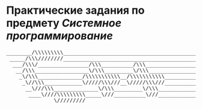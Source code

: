 # Практические задания по предмету *Системное программирование*

<pre>
________/\\\\\\\\\_________________________________________________________________________________________________________________________________________________        
 _____/\\\////////__________________________________________________________________________________________________________________________________________________       
  ___/\\\/________________/\\\__________/\\\_________________/\\\\\\\\\_________________________________________________/\\\_______/\\\______________________________      
   __/\\\_________________\/\\\_________\/\\\________________/\\\/////\\\__/\\/\\\\\\\___/\\\\\\\\\________/\\\\\\\\__/\\\\\\\\\\\_\///______/\\\\\\\\_____/\\\\\\\\__     
    _\/\\\______________/\\\\\\\\\\\__/\\\\\\\\\\\___________\/\\\\\\\\\\__\/\\\/////\\\_\////////\\\_____/\\\//////__\////\\\////___/\\\___/\\\//////____/\\\/////\\\_    
     _\//\\\____________\/////\\\///__\/////\\\///____________\/\\\//////___\/\\\___\///____/\\\\\\\\\\___/\\\____________\/\\\______\/\\\__/\\\__________/\\\\\\\\\\\__   
      __\///\\\______________\/\\\_________\/\\\_______________\/\\\_________\/\\\__________/\\\/////\\\__\//\\\___________\/\\\_/\\__\/\\\_\//\\\________\//\\///////___  
       ____\////\\\\\\\\\_____\///__________\///________________\/\\\_________\/\\\_________\//\\\\\\\\/\\__\///\\\\\\\\____\//\\\\\___\/\\\__\///\\\\\\\\__\//\\\\\\\\\\_ 
        _______\/////////________________________________________\///__________\///___________\////////\//_____\////////______\/////____\///_____\////////____\//////////__
</pre>
